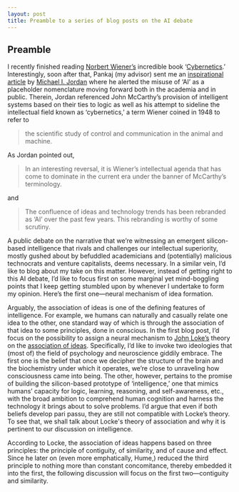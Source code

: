 ```yaml
---
layout: post
title: Preamble to a series of blog posts on the AI debate
---
```


## Preamble

I recently finished reading [Norbert Wiener’s](https://en.wikipedia.org/wiki/Norbert_Wiener) incredible book ‘[Cybernetics](https://www.amazon.com/Cybernetics-Second-Control-Communication-Machine/dp/026273009X).’ Interestingly, soon after that, Pankaj (my advisor) sent me an [inspirational article](https://medium.com/@mijordan3/artificial-intelligence-the-revolution-hasnt-happened-yet-5e1d5812e1e7) by [Michael I. Jordan](https://en.wikipedia.org/wiki/Michael_I._Jordan) where he alerted the misuse of ‘AI’ as a placeholder nomenclature moving forward both in the academia and in public. Therein, Jordan referenced John McCarthy’s provision of intelligent systems based on their ties to logic as well as his attempt to sideline the intellectual field known as ‘cybernetics,’ a term Wiener coined in 1948 to refer to 

> the scientific study of control and communication in the animal and machine. 

As Jordan pointed out, 

> In an interesting reversal, it is Wiener’s intellectual agenda that has come to dominate in the current era under the banner of McCarthy’s terminology.

and 

> The confluence of ideas and technology trends has been rebranded as ‘AI’ over the past few years. This rebranding is worthy of some scrutiny.

A public debate on the narrative that we’re witnessing an emergent silicon-based intelligence that rivals and challenges our intellectual superiority, mostly gushed about by befuddled academicians and (potentially) malicious technocrats and venture capitalists, deems necessary. In a similar vein, I’d like to blog about my take on this matter. However, instead of getting right to this AI debate, I’d like to focus first on some marginal yet mind-boggling points that I keep getting stumbled upon by whenever I undertake to form my opinion. Here’s the first one—neural mechanism of idea formation. 

Arguably, the association of ideas is one of the defining features of intelligence. For example, we humans can naturally and casually relate one idea to the other, one standard way of which is through the association of that idea to some principles, done in conscious. In the first blog post, I’d focus on the possibility to assign a neural mechanism to [John Loke’s](https://en.wikipedia.org/wiki/John_Locke) theory on the [association of ideas](https://en.wikipedia.org/wiki/Association_of_ideas). Specifically, I’d like to invoke two ideologies that (most of) the field of psychology and neuroscience giddily embrace. The first one is the belief that once we decipher the structure of the brain and the biochemistry under which it operates, we’re close to unraveling how consciousness came into being. The other, however, pertains to the promise of building the silicon-based prototype of ‘intelligence,’ one that mimics humans’ capacity for logic, learning, reasoning, and self-awareness, etc., with the broad ambition to comprehend human cognition and harness the technology it brings about to solve problems. I’d argue that even if both beliefs develop pari passu, they are still not compatible with Locke’s theory. To see that, we shall talk about Locke's theory of association and why it is pertinent to our discussion on intelligence.

According to Locke, the association of ideas happens based on three principles: the principle of contiguity, of similarity, and of cause and effect.  Since he later on (even more emphatically, Hume,) reduced the third principle to nothing more than constant concomitance, thereby embedded it into the first, the following discussion will focus on the first two—contiguity and similarity. 
